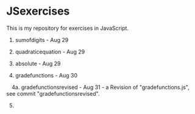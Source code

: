 # JSexercises
This is my repository for exercises in JavaScript.

1. sumofdigits - Aug 29

2. quadraticequation - Aug 29

3. absolute - Aug 29

4. gradefunctions - Aug 30

 4a. gradefunctionsrevised - Aug 31 - a Revision of "gradefunctions.js", see commit "gradefunctionsrevised".

5.
